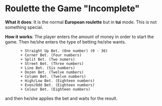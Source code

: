 # Roulette the Game "Incomplete"

**What it does**: It is the normal **European roulette** but in **tui** mode. This is not something special.

**How it works**: The player enters the amount of money in order to start the game. Then he/she enters the type of betting he/she wants.

	       + Straight Up Bet. (One number) (0 - 36)
	       + Corner Bet. (Four numbers)
	       + Split Bet. (Two numers)
	       + Street Bet. (Three numbers)
	       + Line Bet. (Six numbers)
	       + Dozen Bet. (Twelve numbers)
	       + Column Bet. (Twelve numbers)
	       + High/Low Bet. (Eighteen numbers)
	       + Even/Odd Bet. (Eighteen numbers)
	       + Colour Bet. (Eighteen numbers)

and then he/she applies the bet and waits for the result.
